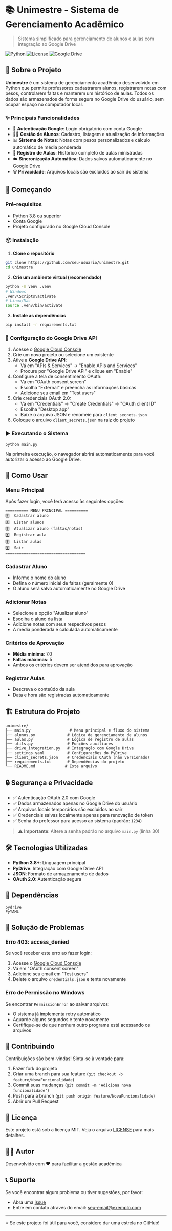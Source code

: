 # 📚 Unimestre - Sistema de Gerenciamento Acadêmico

> Sistema simplificado para gerenciamento de alunos e aulas com integração ao Google Drive

[![Python](https://img.shields.io/badge/Python-3.8+-blue.svg)](https://www.python.org/)
[![License](https://img.shields.io/badge/License-MIT-green.svg)](LICENSE)
[![Google Drive](https://img.shields.io/badge/Storage-Google%20Drive-yellow.svg)](https://drive.google.com/)

## 🎯 Sobre o Projeto

**Unimestre** é um sistema de gerenciamento acadêmico desenvolvido em Python que permite professores cadastrarem alunos, registrarem notas com pesos, controlarem faltas e manterem um histórico de aulas. Todos os dados são armazenados de forma segura no Google Drive do usuário, sem ocupar espaço no computador local.

### ✨ Principais Funcionalidades

- 🔐 **Autenticação Google**: Login obrigatório com conta Google
- 👨‍🎓 **Gestão de Alunos**: Cadastro, listagem e atualização de informações
- 📊 **Sistema de Notas**: Notas com pesos personalizados e cálculo automático de média ponderada
- 📅 **Registro de Aulas**: Histórico completo de aulas ministradas
- ☁️ **Sincronização Automática**: Dados salvos automaticamente no Google Drive
- 🗑️ **Privacidade**: Arquivos locais são excluídos ao sair do sistema

## 🚀 Começando

### Pré-requisitos

- Python 3.8 ou superior
- Conta Google
- Projeto configurado no Google Cloud Console

### 📦 Instalação

1. **Clone o repositório**
```bash
git clone https://github.com/seu-usuario/unimestre.git
cd unimestre
```

2. **Crie um ambiente virtual (recomendado)**
```bash
python -m venv .venv
# Windows
.venv\Scripts\activate
# Linux/Mac
source .venv/bin/activate
```

3. **Instale as dependências**
```bash
pip install -r requirements.txt
```

### 🔑 Configuração do Google Drive API

1. Acesse o [Google Cloud Console](https://console.cloud.google.com/)
2. Crie um novo projeto ou selecione um existente
3. Ative a **Google Drive API**:
   - Vá em "APIs & Services" → "Enable APIs and Services"
   - Procure por "Google Drive API" e clique em "Enable"
4. Configure a tela de consentimento OAuth:
   - Vá em "OAuth consent screen"
   - Escolha "External" e preencha as informações básicas
   - Adicione seu email em "Test users"
5. Crie credenciais OAuth 2.0:
   - Vá em "Credentials" → "Create Credentials" → "OAuth client ID"
   - Escolha "Desktop app"
   - Baixe o arquivo JSON e renomeie para `client_secrets.json`
6. Coloque o arquivo `client_secrets.json` na raiz do projeto

### ▶️ Executando o Sistema

```bash
python main.py
```

Na primeira execução, o navegador abrirá automaticamente para você autorizar o acesso ao Google Drive.

## 📖 Como Usar

### Menu Principal

Após fazer login, você terá acesso às seguintes opções:

```
========== MENU PRINCIPAL ==========
1️⃣  Cadastrar aluno
2️⃣  Listar alunos
3️⃣  Atualizar aluno (faltas/notas)
4️⃣  Registrar aula
5️⃣  Listar aulas
6️⃣  Sair
===================================
```

### Cadastrar Aluno

- Informe o nome do aluno
- Defina o número inicial de faltas (geralmente 0)
- O aluno será salvo automaticamente no Google Drive

### Adicionar Notas

- Selecione a opção "Atualizar aluno"
- Escolha o aluno da lista
- Adicione notas com seus respectivos pesos
- A média ponderada é calculada automaticamente

### Critérios de Aprovação

- **Média mínima**: 7.0
- **Faltas máximas**: 5
- Ambos os critérios devem ser atendidos para aprovação

### Registrar Aulas

- Descreva o conteúdo da aula
- Data e hora são registradas automaticamente

## 🏗️ Estrutura do Projeto

```
unimestre/
├── main.py                 # Menu principal e fluxo do sistema
├── alunos.py              # Lógica de gerenciamento de alunos
├── aulas.py               # Lógica de registro de aulas
├── utils.py               # Funções auxiliares
├── drive_integration.py   # Integração com Google Drive
├── settings.yaml          # Configurações do PyDrive
├── client_secrets.json    # Credenciais OAuth (não versionado)
├── requirements.txt       # Dependências do projeto
└── README.md             # Este arquivo
```

## 🔒 Segurança e Privacidade

- ✅ Autenticação OAuth 2.0 com Google
- ✅ Dados armazenados apenas no Google Drive do usuário
- ✅ Arquivos locais temporários são excluídos ao sair
- ✅ Credenciais salvas localmente apenas para renovação de token
- ✅ Senha do professor para acesso ao sistema (padrão: `1234`)

> ⚠️ **Importante**: Altere a senha padrão no arquivo `main.py` (linha 30)

## 🛠️ Tecnologias Utilizadas

- **Python 3.8+**: Linguagem principal
- **PyDrive**: Integração com Google Drive API
- **JSON**: Formato de armazenamento de dados
- **OAuth 2.0**: Autenticação segura

## 📝 Dependências

```
pydrive
PyYAML
```

## 🐛 Solução de Problemas

### Erro 403: access_denied

Se você receber este erro ao fazer login:

1. Acesse o [Google Cloud Console](https://console.cloud.google.com/)
2. Vá em "OAuth consent screen"
3. Adicione seu email em "Test users"
4. Delete o arquivo `credentials.json` e tente novamente

### Erro de Permissão no Windows

Se encontrar `PermissionError` ao salvar arquivos:

- O sistema já implementa retry automático
- Aguarde alguns segundos e tente novamente
- Certifique-se de que nenhum outro programa está acessando os arquivos

## 🤝 Contribuindo

Contribuições são bem-vindas! Sinta-se à vontade para:

1. Fazer fork do projeto
2. Criar uma branch para sua feature (`git checkout -b feature/NovaFuncionalidade`)
3. Commit suas mudanças (`git commit -m 'Adiciona nova funcionalidade'`)
4. Push para a branch (`git push origin feature/NovaFuncionalidade`)
5. Abrir um Pull Request

## 📄 Licença

Este projeto está sob a licença MIT. Veja o arquivo [LICENSE](LICENSE) para mais detalhes.

## 👨‍💻 Autor

Desenvolvido com ❤️ para facilitar a gestão acadêmica

## 📞 Suporte

Se você encontrar algum problema ou tiver sugestões, por favor:

- Abra uma [issue](https://github.com/seu-usuario/unimestre/issues)
- Entre em contato através do email: seu-email@exemplo.com

---

⭐ Se este projeto foi útil para você, considere dar uma estrela no GitHub!
